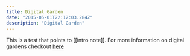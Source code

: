 ```yaml
---
title: Digital Garden
date: "2015-05-01T22:12:03.284Z"
description: "Digital Garden"
---
```


This is a test that points to [[intro note]]. For more information on digital gardens checkout [here](https://www.technologyreview.com/2020/09/03/1007716/digital-gardens-let-you-cultivate-your-own-little-bit-of-the-internet/)

